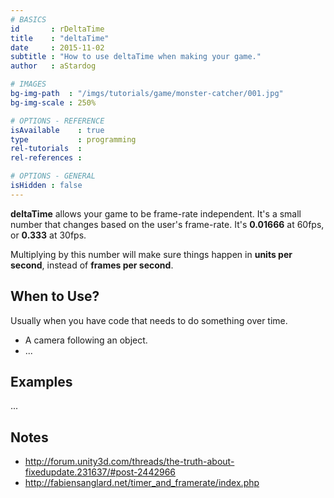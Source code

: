 ```yaml
---
# BASICS
id       : rDeltaTime
title    : "deltaTime"
date     : 2015-11-02
subtitle : "How to use deltaTime when making your game."
author   : aStardog

# IMAGES
bg-img-path  : "/imgs/tutorials/game/monster-catcher/001.jpg"
bg-img-scale : 250%

# OPTIONS - REFERENCE
isAvailable    : true
type           : programming
rel-tutorials  : 
rel-references : 

# OPTIONS - GENERAL
isHidden : false
---
```

**deltaTime** allows your game to be frame-rate independent. It's a small number that changes based on the user's frame-rate. It's **0.01666** at 60fps, or **0.333** at 30fps.

Multiplying by this number will make sure things happen in **units per second**, instead of **frames per second**.

## When to Use?

Usually when you have code that needs to do something over time.

* A camera following an object.
* ...

## Examples

...

## Notes

* http://forum.unity3d.com/threads/the-truth-about-fixedupdate.231637/#post-2442966
* http://fabiensanglard.net/timer_and_framerate/index.php